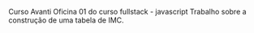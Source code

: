 Curso Avanti
Oficina 01 do curso fullstack - javascript
Trabalho sobre a construção de uma tabela de IMC.
